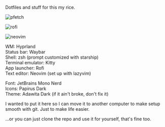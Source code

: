 Dotfiles and stuff for this my rice.

![pfetch](https://github.com/geesemain7/dotfiles/assets/128736368/c9737a3e-d939-4824-8ea6-560b2dc24b0d)

![rofi](https://github.com/geesemain7/dotfiles/assets/128736368/16ab1b05-5978-4a3c-9d9a-7eacd92529ec)

![neovim](https://github.com/geesemain7/dotfiles/assets/128736368/45c58001-2586-4cef-b4db-dbb84ee127f2)

WM: Hyprland<br>
Status bar: Waybar<br>
Shell: zsh (prompt customized with starship)<br>
Terminal emulator: Kitty<br>
App launcher: Rofi<br>
Text editor: Neovim (set up with lazyvim)<br>

Font: JetBrains Mono Nerd<br>
Icons: Papirus Dark<br>
Theme: Adawita Dark (if it ain't broke, don't fix it)

I wanted to put it here so I can move it to another computer to make setup smooth with git. Just to make life easier.<br>

...or you can just clone the repo and use it for yourself, that's fine too.
